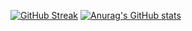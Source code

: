 [![GitHub Streak](https://github-readme-streak-stats.herokuapp.com?user=JacobRose43&theme=graywhite&hide_border=true&date_format=j%20M%5B%20Y%5D)](https://git.io/streak-stats)
[![Anurag's GitHub stats](https://github-readme-stats.vercel.app/api?username=JacobRose43)](https://github.com/anuraghazra/github-readme-stats)
